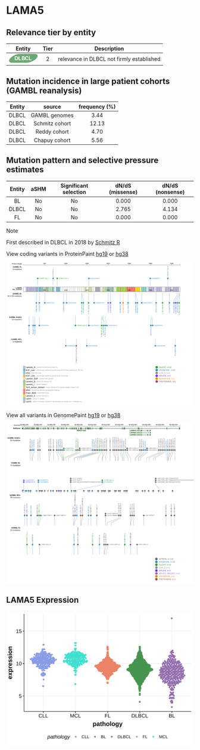 # LAMA5

## Relevance tier by entity

|Entity|Tier|Description                              |
|:------:|:----:|-----------------------------------------|
|![DLBCL](images/icons/DLBCL_tier2.png) |2   |relevance in DLBCL not firmly established|

## Mutation incidence in large patient cohorts (GAMBL reanalysis)

|Entity|source        |frequency (%)|
|:------:|:--------------:|:-------------:|
|DLBCL |GAMBL genomes | 3.44        |
|DLBCL |Schmitz cohort|12.13        |
|DLBCL |Reddy cohort  | 4.70        |
|DLBCL |Chapuy cohort | 5.56        |

## Mutation pattern and selective pressure estimates

|Entity|aSHM|Significant selection|dN/dS (missense)|dN/dS (nonsense)|
|:------:|:----:|:---------------------:|:----------------:|:----------------:|
|BL    |No  |No                   |0.000           |0.000           |
|DLBCL |No  |No                   |2.765           |4.134           |
|FL    |No  |No                   |0.000           |0.000           |


> [!NOTE]
> First described in DLBCL in 2018 by [Schmitz R](https://pubmed.ncbi.nlm.nih.gov/29641966)


View coding variants in ProteinPaint [hg19](https://morinlab.github.io/LLMPP/GAMBL/LAMA5_protein.html)  or [hg38](https://morinlab.github.io/LLMPP/GAMBL/LAMA5_protein_hg38.html)

![image](images/proteinpaint/LAMA5_NM_005560.svg)

View all variants in GenomePaint [hg19](https://morinlab.github.io/LLMPP/GAMBL/LAMA5.html)  or [hg38](https://morinlab.github.io/LLMPP/GAMBL/LAMA5_hg38.html)

![image](images/proteinpaint/LAMA5.svg)
## LAMA5 Expression
![image](images/gene_expression/LAMA5_by_pathology.svg)
<!-- ORIGIN: schmitzGeneticsPathogenesisDiffuse2018a -->
<!-- DLBCL: schmitzGeneticsPathogenesisDiffuse2018a -->
